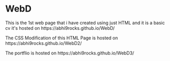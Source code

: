 # WebD
<p> This is the 1st web page that i have created using just HTML and it is a basic cv it's hosted on https://abhi9rocks.github.io/WebD/ </a>
<p> The CSS Modification of this HTML Page is hosted on https://abhi9rocks.github.io/WebD2/ </a>
<p>The portflio is hosted on https://abhi9rocks.github.io/WebD3/</a>
